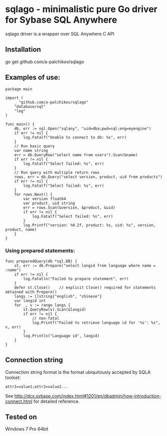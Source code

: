 # sqlago - minimalistic pure Go driver for Sybase SQL Anywhere

sqlago driver is a wrapper over SQL Anywhere C API

## Installation
  go get github.com/a-palchikov/sqlago

## Examples of use:

    package main
    
    import (
        _ "github.com/a-palchikov/sqlago"
        "database/sql"
        "log"
    )
    
    func main() {
        db, err := sql.Open("sqlany", "uid=dba;pwd=sql;eng=myengine")
        if err != nil {
            log.Fatalf("Unable to connect to db: %s", err)
        }
        // Run basic query
        var name string
        err = db.QueryRow("select name from users").Scan(&name)
        if err != nil {
            log.Fatalf("Select failed: %s", err)
        }
        // Run query with multiple return rows
        rows, err = db.Query("select version, product, uid from products")
        if err != nil {
            log.Fatalf("Select failed: %s", err)
        }
        for rows.Next() {
            var version float64
            var product, uid string
            err = rows.Scan(&version, &product, &uid)
            if err != nil {
                log.Fatalf("Select failed: %s", err)
            }
            log.Printf("version: %0.2f, product: %s, uid: %s", version, product, name)
        }
    }

### Using prepared statements: 

    func preparedQuery(db *sql.DB) {
        st, err := db.Prepare("select langid from language where name = :name")
        if err != nil {
            log.Fatalln("Failed to prepare statement", err)
        }
        defer st.Close()    // explicit Close() required for statements obtained with Prepare()
        langs := []string{"english", "chinese"}
        var langid int
        for _, v := range langs {
            st.QueryRow(v).Scan(&langid)
            if err != nil {
                // non-fatal
                log.Printf("Failed to retrieve language id for '%s': %s", v, err)
            }
            log.Println("Language id", langid)
        }
    }


## Connection string

Connection string format is the format ubiquitously accepted by SQLA toolset:

    attr1=value1;attr2=value2...
    
See http://dcx.sybase.com/index.html#1201/en/dbadmin/how-introduction-connect.html for detailed reference.

## Tested on

Windows 7 Pro 64bit

